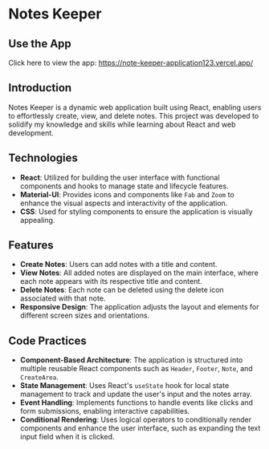 # Notes Keeper
## Use the App
Click here to view the app: https://note-keeper-application123.vercel.app/

## Introduction
Notes Keeper is a dynamic web application built using React, enabling users to effortlessly create, view, and delete notes. This project was developed to solidify my knowledge and skills while learning about React and web development.

## Technologies
- **React**: Utilized for building the user interface with functional components and hooks to manage state and lifecycle features.
- **Material-UI**: Provides icons and components like `Fab` and `Zoom` to enhance the visual aspects and interactivity of the application.
- **CSS**: Used for styling components to ensure the application is visually appealing.

## Features
- **Create Notes**: Users can add notes with a title and content.
- **View Notes**: All added notes are displayed on the main interface, where each note appears with its respective title and content.
- **Delete Notes**: Each note can be deleted using the delete icon associated with that note.
- **Responsive Design**: The application adjusts the layout and elements for different screen sizes and orientations.

## Code Practices
- **Component-Based Architecture**: The application is structured into multiple reusable React components such as `Header`, `Footer`, `Note`, and `CreateArea`.
- **State Management**: Uses React's `useState` hook for local state management to track and update the user's input and the notes array.
- **Event Handling**: Implements functions to handle events like clicks and form submissions, enabling interactive capabilities.
- **Conditional Rendering**: Uses logical operators to conditionally render components and enhance the user interface, such as expanding the text input field when it is clicked.

